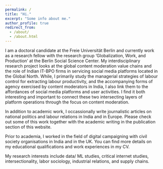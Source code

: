 ```yaml
---
permalink: /
title: "Hi."
excerpt: "Some info about me."
author_profile: true
redirect_from:
  - /about/
  - /about.html
---
```


I am a doctoral candidate at the Freie Universität Berlin and currently work as a research fellow with the research group ‘Globalization, Work, and Production’ at the Berlin Social Science Center. My interdisciplinary research project looks at the global content moderation value chains and the role of Indian IT-BPO firms in servicing social media platforms located in the Global North. While, I primarily study the managerial strategies of labour control for extracting labour productivity, and the accompanying forms of agency exercised by content moderators in India, I also link them to the affordances of social media platforms and user activities. I find it both interesting and important to connect these two intersecting layers of platform operations through the focus on content moderation.

In addition to academic work, I occassionally write journalistic articles on national politics and labour relations in India and in Europe. Please check out some of this work together with the academic writing in the publication section of this website.

Prior to academia, I worked in the field of digital campaigning with civil society organisations in India and in the UK. You can find more details on my educational qualifications and work experiences in my CV.

My research interests include data/ ML studies, critical internet studies, intersectionality, labor sociology, industrial relations, and supply chains.
